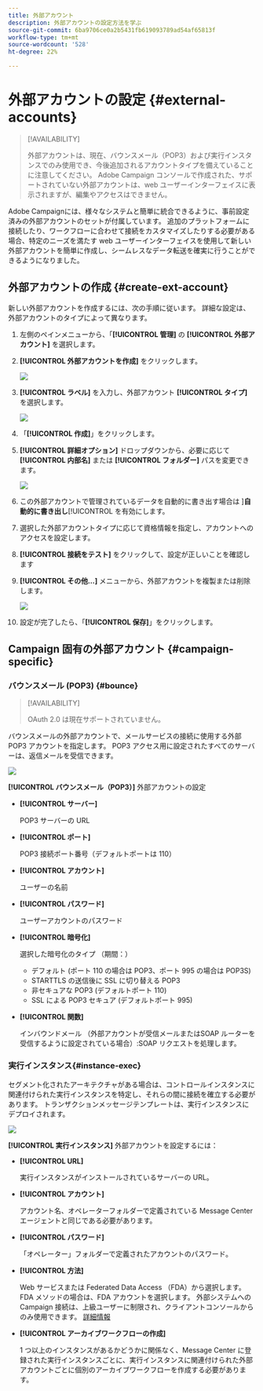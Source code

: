 ```yaml
---
title: 外部アカウント
description: 外部アカウントの設定方法を学ぶ
source-git-commit: 6ba9706ce0a2b5431fb619093789ad54af65813f
workflow-type: tm+mt
source-wordcount: '528'
ht-degree: 22%

---
```


# 外部アカウントの設定 {#external-accounts}

>[!AVAILABILITY]
>
> 外部アカウントは、現在、バウンスメール（POP3）および実行インスタンスでのみ使用でき、今後追加されるアカウントタイプを備えていることに注意してください。
> Adobe Campaign コンソールで作成された、サポートされていない外部アカウントは、web ユーザーインターフェイスに表示されますが、編集やアクセスはできません。

Adobe Campaignには、様々なシステムと簡単に統合できるように、事前設定済みの外部アカウントのセットが付属しています。 追加のプラットフォームに接続したり、ワークフローに合わせて接続をカスタマイズしたりする必要がある場合、特定のニーズを満たす web ユーザーインターフェイスを使用して新しい外部アカウントを簡単に作成し、シームレスなデータ転送を確実に行うことができるようになりました。

## 外部アカウントの作成 {#create-ext-account}

新しい外部アカウントを作成するには、次の手順に従います。 詳細な設定は、外部アカウントのタイプによって異なります。

1. 左側のペインメニューから、「**[!UICONTROL 管理]** の **[!UICONTROL 外部アカウント]** を選択します。

1. **[!UICONTROL 外部アカウントを作成]** をクリックします。

   ![](assets/external_account_create_1.png)

1. **[!UICONTROL ラベル]** を入力し、外部アカウント **[!UICONTROL タイプ]** を選択します。

   ![](assets/external_account_create_2.png)

1. 「**[!UICONTROL 作成]**」をクリックします。

1. **[!UICONTROL 詳細オプション]** ドロップダウンから、必要に応じて **[!UICONTROL 内部名]** または **[!UICONTROL フォルダー]** パスを変更できます。

   ![](assets/external_account_create_3.png)

1. この外部アカウントで管理されているデータを自動的に書き出す場合は ]**自動的に書き出し**[!UICONTROL  を有効にします。

1. 選択した外部アカウントタイプに応じて資格情報を指定し、アカウントへのアクセスを設定します。

1. **[!UICONTROL 接続をテスト]** をクリックして、設定が正しいことを確認します

1. **[!UICONTROL その他…]** メニューから、外部アカウントを複製または削除します。

   ![](assets/external_account_create_4.png)

1. 設定が完了したら、「**[!UICONTROL 保存]**」をクリックします。

## Campaign 固有の外部アカウント {#campaign-specific}

### バウンスメール (POP3) {#bounce}

>[!AVAILABILITY]
>
> OAuth 2.0 は現在サポートされていません。

バウンスメールの外部アカウントで、メールサービスの接続に使用する外部 POP3 アカウントを指定します。 POP3 アクセス用に設定されたすべてのサーバーは、返信メールを受信できます。

![](assets/external_account_bounce.png)

**[!UICONTROL バウンスメール（POP3）]** 外部アカウントの設定

* **[!UICONTROL サーバー]**

  POP3 サーバーの URL

* **[!UICONTROL ポート]**

  POP3 接続ポート番号（デフォルトポートは 110）

* **[!UICONTROL アカウント]**

  ユーザーの名前

* **[!UICONTROL パスワード]**

  ユーザーアカウントのパスワード

* **[!UICONTROL 暗号化]**

  選択した暗号化のタイプ （期間：）

   * デフォルト (ポート 110 の場合は POP3、ポート 995 の場合は POP3S)
   * STARTTLS の送信後に SSL に切り替える POP3
   * 非セキュアな POP3 (デフォルトポート 110)
   * SSL による POP3 セキュア (デフォルトポート 995)

* **[!UICONTROL 関数]**

  インバウンドメール （外部アカウントが受信メールまたはSOAP ルーターを受信するように設定されている場合）:SOAP リクエストを処理します。

### 実行インスタンス{#instance-exec}

セグメント化されたアーキテクチャがある場合は、コントロールインスタンスに関連付けられた実行インスタンスを特定し、それらの間に接続を確立する必要があります。 トランザクションメッセージテンプレートは、実行インスタンスにデプロイされます。

![](assets/external_account_exec.png)

**[!UICONTROL 実行インスタンス]** 外部アカウントを設定するには：

* **[!UICONTROL URL]**

  実行インスタンスがインストールされているサーバーの URL。

* **[!UICONTROL アカウント]**

  アカウント名、オペレーターフォルダーで定義されている Message Center エージェントと同じである必要があります。

* **[!UICONTROL パスワード]**

  「オペレーター」フォルダーで定義されたアカウントのパスワード。

* **[!UICONTROL 方法]**

  Web サービスまたは Federated Data Access （FDA）から選択します。
FDA メソッドの場合は、FDA アカウントを選択します。 外部システムへの Campaign 接続は、上級ユーザーに制限され、クライアントコンソールからのみ使用できます。 [詳細情報](https://experienceleague.adobe.com/en/docs/campaign/campaign-v8/connect/fda#_blank)

* **[!UICONTROL アーカイブワークフローの作成]**

  1 つ以上のインスタンスがあるかどうかに関係なく、Message Center に登録された実行インスタンスごとに、実行インスタンスに関連付けられた外部アカウントごとに個別のアーカイブワークフローを作成する必要があります。
